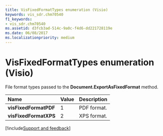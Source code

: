 ```yaml
---
title: VisFixedFormatTypes enumeration (Visio)
keywords: vis_sdr.chm70540
f1_keywords:
- vis_sdr.chm70540
ms.assetid: d3fcb3ad-514c-9a0c-f4d6-dd221728119e
ms.date: 06/08/2017
ms.localizationpriority: medium
---
```



# VisFixedFormatTypes enumeration (Visio)

File format types passed to the **Document.ExportAsFixedFormat** method.



|Name|Value|Description|
|:-----|:-----|:-----|
| **visFixedFormatPDF**|1|PDF format.|
| **visFixedFormatXPS**|2|XPS format.|

[!include[Support and feedback](~/includes/feedback-boilerplate.md)]
